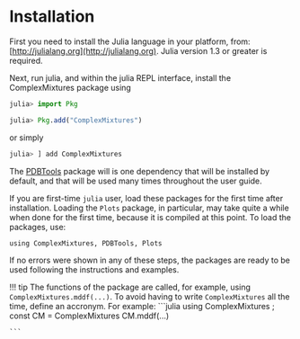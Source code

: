 # Installation

First you need to install the Julia language in your platform, from: 
[http://julialang.org](http://julialang.org). Julia version 1.3 or greater is required.

Next, run julia, and within the julia REPL interface, install the ComplexMixtures package using
```julia
julia> import Pkg

julia> Pkg.add("ComplexMixtures")

```
or simply
```julia
julia> ] add ComplexMixtures

```

The [PDBTools](http://m3g.iqm.unicamp.br/PDBTools) 
package will is one dependency that will be installed by default, and 
that will be used many times throughout the user guide. 

If you are first-time `julia` user, load these packages for the first
time after installation. Loading the `Plots` package, in particular, may
take quite a while when done for the first time, because it is compiled
at this point. To load the packages, use:

```
using ComplexMixtures, PDBTools, Plots
```

If no errors were shown in any of these steps, the packages are ready to
be used following the instructions and examples.

!!! tip
    The functions of the package are called, for example, using `ComplexMixtures.mddf(...)`.
    To avoid having to write `ComplexMixtures` all the time, define an
    accronym. For example:
    ```julia
    using ComplexMixtures ; const CM = ComplexMixtures
    CM.mddf(...)

    ```

